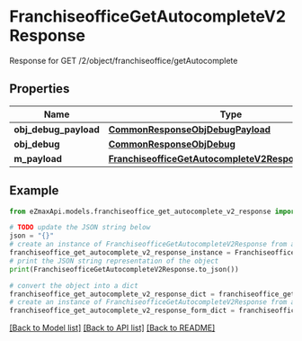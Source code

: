 # FranchiseofficeGetAutocompleteV2Response

Response for GET /2/object/franchiseoffice/getAutocomplete

## Properties

Name | Type | Description | Notes
------------ | ------------- | ------------- | -------------
**obj_debug_payload** | [**CommonResponseObjDebugPayload**](CommonResponseObjDebugPayload.md) |  | 
**obj_debug** | [**CommonResponseObjDebug**](CommonResponseObjDebug.md) |  | [optional] 
**m_payload** | [**FranchiseofficeGetAutocompleteV2ResponseMPayload**](FranchiseofficeGetAutocompleteV2ResponseMPayload.md) |  | 

## Example

```python
from eZmaxApi.models.franchiseoffice_get_autocomplete_v2_response import FranchiseofficeGetAutocompleteV2Response

# TODO update the JSON string below
json = "{}"
# create an instance of FranchiseofficeGetAutocompleteV2Response from a JSON string
franchiseoffice_get_autocomplete_v2_response_instance = FranchiseofficeGetAutocompleteV2Response.from_json(json)
# print the JSON string representation of the object
print(FranchiseofficeGetAutocompleteV2Response.to_json())

# convert the object into a dict
franchiseoffice_get_autocomplete_v2_response_dict = franchiseoffice_get_autocomplete_v2_response_instance.to_dict()
# create an instance of FranchiseofficeGetAutocompleteV2Response from a dict
franchiseoffice_get_autocomplete_v2_response_form_dict = franchiseoffice_get_autocomplete_v2_response.from_dict(franchiseoffice_get_autocomplete_v2_response_dict)
```
[[Back to Model list]](../README.md#documentation-for-models) [[Back to API list]](../README.md#documentation-for-api-endpoints) [[Back to README]](../README.md)


